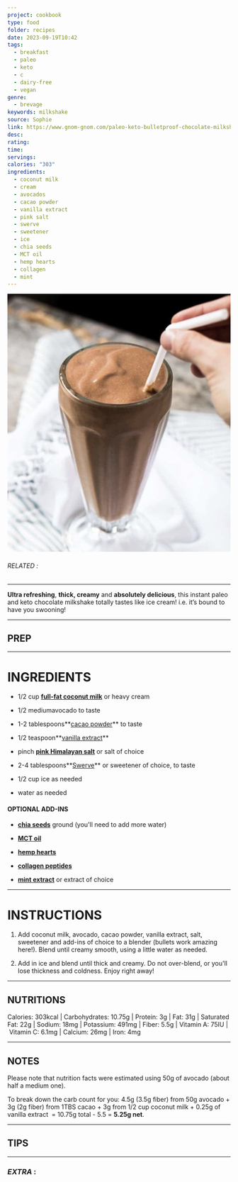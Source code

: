 ```yaml
---
project: cookbook
type: food
folder: recipes
date: 2023-09-19T10:42
tags:
  - breakfast
  - paleo
  - keto
  - c
  - dairy-free
  - vegan
genre:
  - brevage
keywords: milkshake
source: Sophie
link: https://www.gnom-gnom.com/paleo-keto-bulletproof-chocolate-milkshake/
desc: 
rating: 
time: 
servings: 
calories: "303"
ingredients:
  - coconut milk
  - cream
  - avocados
  - cacao powder
  - vanilla extract
  - pink salt
  - swerve
  - sweetener
  - ice
  - chia seeds
  - MCT oil
  - hemp hearts
  - collagen
  - mint
---
```


![IMAGE](image_151.png)

###### *RELATED* : 
---
 **Ultra refreshing**, **thick, creamy** and **absolutely delicious**, this instant paleo and keto chocolate milkshake totally tastes like ice cream! i.e. it’s bound to have you swooning!

---
## PREP



---
# INGREDIENTS

- 1/2 cup **[full-fat coconut milk](https://amzn.to/2IG1URJ)** or heavy cream 
    
- 1/2 mediumavocado to taste
    
- 1-2 tablespoons**[cacao powder](https://amzn.to/2HdHKi2)** to taste 
    
- 1/2 teaspoon**[vanilla extract](http://amzn.to/2gVTsV4)**
    
- pinch **[pink Himalayan salt](https://amzn.to/2Hc0jmy)** or salt of choice
    
- 2-4 tablespoons**[Swerve](http://amzn.to/2x1a1qg)** or sweetener of choice, to taste
    
- 1/2 cup ice as needed
    
- water as needed
    
#### OPTIONAL ADD-INS

- **[chia seeds](https://amzn.to/2JkYgNE)** ground (you'll need to add more water)
    
- **[MCT oil](https://amzn.to/2HdHAaq)**
    
- **[hemp hearts](https://amzn.to/2H1tCdV)**
    
- **[collagen peptides](https://amzn.to/2IsXzAQ)**
    
- **[mint extract](http://amzn.to/2p6tT4v)** or extract of choice

---
# INSTRUCTIONS

1. Add coconut milk, avocado, cacao powder, vanilla extract, salt, sweetener and add-ins of choice to a blender (bullets work amazing here!). Blend until creamy smooth, using a little water as needed.  
    
2. Add in ice and blend until thick and creamy. Do not over-blend, or you'll lose thickness and coldness. Enjoy right away!

---
## NUTRITIONS

Calories: 303kcal | Carbohydrates: 10.75g | Protein: 3g | Fat: 31g | Saturated Fat: 22g | Sodium: 18mg | Potassium: 491mg | Fiber: 5.5g | Vitamin A: 75IU | Vitamin C: 6.1mg | Calcium: 26mg | Iron: 4mg

---
## NOTES

Please note that nutrition facts were estimated using 50g of avocado (about half a medium one).

To break down the carb count for you: 4.5g (3.5g fiber) from 50g avocado + 3g (2g fiber) from 1TBS cacao + 3g from 1/2 cup coconut milk + 0.25g of vanilla extract  = 10.75g total - 5.5 = **5.25g net**.

---
## TIPS



---
### *EXTRA* :



